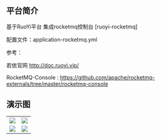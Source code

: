 ## 平台简介

 基于RuoYi平台 集成rocketmq控制台  [ruoyi-rocketmq]
 
 配置文件：application-rocketmq.yml           
 
 参考：
 
 若依官网 http://doc.ruoyi.vip/
 
 RocketMQ-Console :    https://github.com/apache/rocketmq-externals/tree/master/rocketmq-console                                      
                                                                                                                                                                                                                                                                                                                                                                                                                                                                                                                                                                                                                   
## 演示图

<table>
    <tr>
        <td><img src="https://oscimg.oschina.net/oscnet/25b5e333768d013d45a990c152dbe4d9d6e.jpg"/></td>
        <td><img src="http://oss.eglpt.com/liuli/rocketmq-ops.jpg"/></td>
    </tr>
    <tr>
        <td><img src="http://oss.eglpt.com/liuli/rocketmq-dashboard.jpg"/></td>
        <td><img src="http://oss.eglpt.com/liuli/rocketmq-topic.jpg"/></td>
    </tr>
</table>
      
                      
                                                                                                                                                                                                                                                                                                                                                                                                                                                                            
